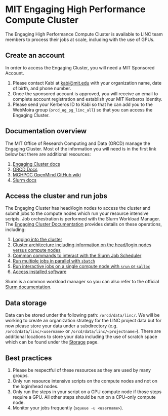 # MIT Engaging High Performance Compute Cluster

The Engaging High Performance Compute Cluster is available to LINC team members to process their jobs at scale, including with the use of GPUs.

## Create an account

In order to access the Engaging Cluster, you will need a MIT Sponsored Account.

1. Please contact Kabi at kabi@mit.edu with your organization name, date of birth, and phone number.
2. Once the sponsored account is approved, you will receive an email to complete account registration and establish your MIT Kerberos identity.
3. Please send your Kerberos ID to Kabi so that he can add you to the WebMoira group (`orcd_ug_pg_linc_all`) so that you can access the Engaging Cluster.

## Documentation overview

The MIT Office of Research Computing and Data (ORCD) manage the Engaging Cluster.  Most of the information you will need is in the first link below but there are additional resources:

1. [Engaging Cluster docs](https://engaging-web.mit.edu/eofe-wiki/)
1. [ORCD Docs](https://orcd-docs.mit.edu/)
1. [MGHPCC OpenMind GitHub wiki](https://github.mit.edu/MGHPCC/OpenMind/wiki)
1. [Slurm docs](https://slurm.schedmd.com/overview.html)

## Access the cluster and run jobs

The Engaging Cluster has head/login nodes to access the cluster and submit jobs to the compute nodes which run your resource intensive scripts.  Job orchestration is performed with the Slurm Workload Manager.  The [Engaging Cluster Documentation](https://engaging-web.mit.edu/eofe-wiki/) provides details on these operations, including:

1. [Logging into the cluster](https://engaging-web.mit.edu/eofe-wiki/logging_in/)
1. [Cluster architecture including information on the head/login nodes versus compute nodes](https://engaging-web.mit.edu/eofe-wiki/slurm/cluster_workflow/)
1. [Common commands to interact with the Slurm Job Scheduler](https://engaging-web.mit.edu/eofe-wiki/slurm/slurm/)
1. [Run multiple jobs in parallel with `sbatch`](https://engaging-web.mit.edu/eofe-wiki/slurm/sbatch/)
1. [Run interactive jobs on a single compute node with `srun` or `salloc`](https://engaging-web.mit.edu/eofe-wiki/slurm/srun/)
1. [Access installed software](https://engaging-web.mit.edu/eofe-wiki/software/load_modules/)

Slurm is a common workload manager so you can also refer to the official [Slurm documentation](https://slurm.schedmd.com/overview.html).
## Data storage

Data can be stored under the following path: `/orcd/data/linc/`.  We will be working to create an organization strategy for the LINC project data but for now please store your data under a subdirectory (e.g. `/orcd/data/linc/<username>` or `/orcd/data/linc/<projectname>`).  There are additional locations to store your data including the use of scratch space which can be found under the [Storage](https://engaging-web.mit.edu/eofe-wiki/storage/) page.

## Best practices

1. Please be respectful of these resources as they are used by many groups.
1. Only run resource intensive scripts on the compute nodes and not on the login/head nodes.
1. Only run the steps in your script on a GPU compute node if those steps require a GPU.  All other steps should be run on a CPU-only compute node.
1. Monitor your jobs frequently (`squeue -u <username>`).